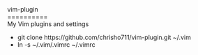<div>vim-plugin</div>
==========
<div>
  My Vim plugins and settings
  <ul>
    <li>git clone https://github.com/chrisho711/vim-plugin.git ~/.vim</li>
    <li>ln -s ~/.vim/.vimrc ~/.vimrc</li>
  </ul>
</div>
